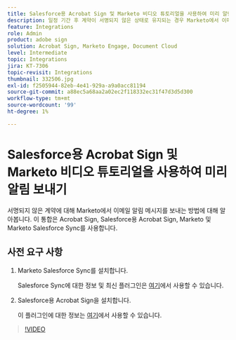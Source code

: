 ```yaml
---
title: Salesforce용 Acrobat Sign 및 Marketo 비디오 튜토리얼을 사용하여 미리 알림 보내기
description: 일정 기간 후 계약이 서명되지 않은 상태로 유지되는 경우 Marketo에서 이메일 알림 메시지를 보내는 방법을 알아봅니다.
feature: Integrations
role: Admin
product: adobe sign
solution: Acrobat Sign, Marketo Engage, Document Cloud
level: Intermediate
topic: Integrations
jira: KT-7306
topic-revisit: Integrations
thumbnail: 332506.jpg
exl-id: f2505944-82eb-4e41-929a-a9a0acc81194
source-git-commit: a88ec5a68aa2a02ec2f118332ec31f47d3d5d300
workflow-type: tm+mt
source-wordcount: '99'
ht-degree: 1%

---
```


# Salesforce용 Acrobat Sign 및 Marketo 비디오 튜토리얼을 사용하여 미리 알림 보내기

서명되지 않은 계약에 대해 Marketo에서 이메일 알림 메시지를 보내는 방법에 대해 알아봅니다. 이 통합은 Acrobat Sign, Salesforce용 Acrobat Sign, Marketo 및 Marketo Salesforce Sync를 사용합니다.

## 사전 요구 사항

1. Marketo Salesforce Sync를 설치합니다.

   Salesforce Sync에 대한 정보 및 최신 플러그인은 [여기](https://experienceleague.adobe.com/docs/marketo/using/product-docs/crm-sync/salesforce-sync/understanding-the-salesforce-sync.html?lang=ko)에서 사용할 수 있습니다.

1. Salesforce용 Acrobat Sign을 설치합니다.

   이 플러그인에 대한 정보는 [여기](https://helpx.adobe.com/ca/sign/using/salesforce-integration-installation-guide.html)에서 사용할 수 있습니다.

>[!VIDEO](https://video.tv.adobe.com/v/332506?quality=12&learn=on&hidetitle=true)

